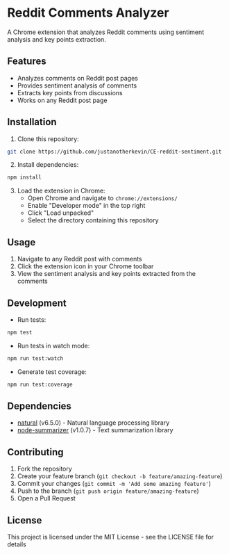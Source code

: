 # Reddit Comments Analyzer

A Chrome extension that analyzes Reddit comments using sentiment analysis and key points extraction.

## Features

- Analyzes comments on Reddit post pages
- Provides sentiment analysis of comments
- Extracts key points from discussions
- Works on any Reddit post page

## Installation

1. Clone this repository:

```bash
git clone https://github.com/justanotherkevin/CE-reddit-sentiment.git
```

2. Install dependencies:

```bash
npm install
```

3. Load the extension in Chrome:
   - Open Chrome and navigate to `chrome://extensions/`
   - Enable "Developer mode" in the top right
   - Click "Load unpacked"
   - Select the directory containing this repository

## Usage

1. Navigate to any Reddit post with comments
2. Click the extension icon in your Chrome toolbar
3. View the sentiment analysis and key points extracted from the comments

## Development

- Run tests:

```bash
npm test
```

- Run tests in watch mode:

```bash
npm run test:watch
```

- Generate test coverage:

```bash
npm run test:coverage
```

## Dependencies

- [natural](https://www.npmjs.com/package/natural) (v6.5.0) - Natural language processing library
- [node-summarizer](https://www.npmjs.com/package/node-summarizer) (v1.0.7) - Text summarization library

## Contributing

1. Fork the repository
2. Create your feature branch (`git checkout -b feature/amazing-feature`)
3. Commit your changes (`git commit -m 'Add some amazing feature'`)
4. Push to the branch (`git push origin feature/amazing-feature`)
5. Open a Pull Request

## License

This project is licensed under the MIT License - see the LICENSE file for details
